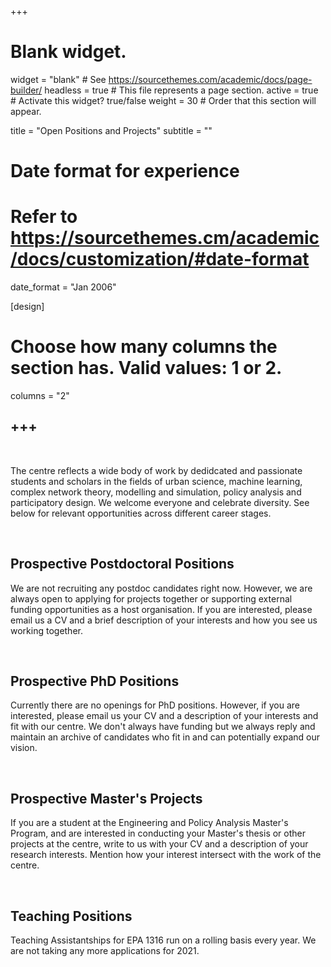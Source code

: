 +++
# Blank widget.
widget = "blank"  # See https://sourcethemes.com/academic/docs/page-builder/
headless = true  # This file represents a page section.
active = true  # Activate this widget? true/false
weight = 30  # Order that this section will appear.

title = "Open Positions and Projects"
subtitle = ""

# Date format for experience
#   Refer to https://sourcethemes.cm/academic/docs/customization/#date-format
date_format = "Jan 2006"

[design]
  # Choose how many columns the section has. Valid values: 1 or 2.
  columns = "2"

+++
-----
<br />

The centre reflects a wide body of work by dedidcated and passionate students and scholars in the fields of urban science, machine learning, complex network theory, modelling and simulation, policy analysis and participatory design. We welcome everyone and celebrate diversity. See below for relevant opportunities across different career stages.

<br />

## Prospective Postdoctoral Positions

We are not recruiting any postdoc candidates right now. However, we are always open to applying for projects together or supporting external funding opportunities as a host organisation. If you are interested, please email us a CV and a brief description of your interests and how you see us working together.

<br />

## Prospective PhD Positions

Currently there are no openings for PhD positions. However, if you are interested, please email us your CV and a description of your interests and fit with our centre. We don't always have funding but we always reply and maintain an archive of candidates who fit in and can potentially expand our vision.

<br />

## Prospective Master's Projects

If you are a student at the Engineering and Policy Analysis Master's Program, and are interested in conducting your Master's thesis or other projects at the centre, write to us with your CV and a description of your research interests. Mention how your interest intersect with the work of the centre.

<br />

## Teaching Positions

Teaching Assistantships for EPA 1316 run on a rolling basis every year. We are not taking any more applications for 2021.
